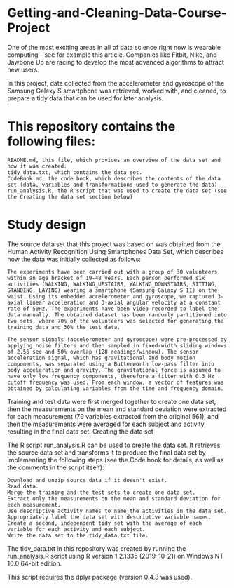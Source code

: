 # Getting-and-Cleaning-Data-Course-Project
One of the most exciting areas in all of data science right now is wearable computing - see for example this article. Companies like Fitbit, Nike, and Jawbone Up are racing to develop the most advanced algorithms to attract new users.

In this project, data collected from the accelerometer and gyroscope of the Samsung Galaxy S smartphone was retrieved, worked with, and cleaned, to prepare a tidy data that can be used for later analysis.

# This repository contains the following files:

    README.md, this file, which provides an overview of the data set and how it was created.
    tidy_data.txt, which contains the data set.
    CodeBook.md, the code book, which describes the contents of the data set (data, variables and transformations used to generate the data).
    run_analysis.R, the R script that was used to create the data set (see the Creating the data set section below)

# Study design

The source data set that this project was based on was obtained from the Human Activity Recognition Using Smartphones Data Set, which describes how the data was initially collected as follows:

    The experiments have been carried out with a group of 30 volunteers within an age bracket of 19-48 years. Each person performed six activities (WALKING, WALKING_UPSTAIRS, WALKING_DOWNSTAIRS, SITTING, STANDING, LAYING) wearing a smartphone (Samsung Galaxy S II) on the waist. Using its embedded accelerometer and gyroscope, we captured 3-axial linear acceleration and 3-axial angular velocity at a constant rate of 50Hz. The experiments have been video-recorded to label the data manually. The obtained dataset has been randomly partitioned into two sets, where 70% of the volunteers was selected for generating the training data and 30% the test data.

    The sensor signals (accelerometer and gyroscope) were pre-processed by applying noise filters and then sampled in fixed-width sliding windows of 2.56 sec and 50% overlap (128 readings/window). The sensor acceleration signal, which has gravitational and body motion components, was separated using a Butterworth low-pass filter into body acceleration and gravity. The gravitational force is assumed to have only low frequency components, therefore a filter with 0.3 Hz cutoff frequency was used. From each window, a vector of features was obtained by calculating variables from the time and frequency domain.

Training and test data were first merged together to create one data set, then the measurements on the mean and standard deviation were extracted for each measurement (79 variables extracted from the original 561), and then the measurements were averaged for each subject and activity, resulting in the final data set.
Creating the data set

The R script run_analysis.R can be used to create the data set. It retrieves the source data set and transforms it to produce the final data set by implementing the following steps (see the Code book for details, as well as the comments in the script itself):

    Download and unzip source data if it doesn't exist.
    Read data.
    Merge the training and the test sets to create one data set.
    Extract only the measurements on the mean and standard deviation for each measurement.
    Use descriptive activity names to name the activities in the data set.
    Appropriately label the data set with descriptive variable names.
    Create a second, independent tidy set with the average of each variable for each activity and each subject.
    Write the data set to the tidy_data.txt file.

The tidy_data.txt in this repository was created by running the run_analysis.R script using R version 1.2.1335 (2019-10-21) on Windows NT 10.0 64-bit edition.

This script requires the dplyr package (version 0.4.3 was used).
